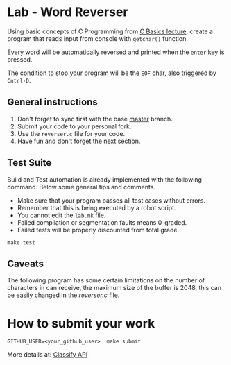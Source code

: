Lab - Word Reverser
===================
Using basic concepts of C Programming from [C Basics lecture](http://talks.obedmr.com/hello-c-world/00-basics.slide#1),
create a program that reads input from console with `getchar()` function.

Every word will be automatically reversed and printed when the `enter` key is pressed.

The condition to stop your program will be the `EOF` char, also triggered by `Cntrl-D`.


General instructions
--------------------
1. Don't forget to sync first with the base [master](https://github.com/CodersSquad/ap-labs) branch.
2. Submit your code to your personal fork.
3. Use the  `reverser.c` file for your code.
4. Have fun and don't forget the next section.


Test Suite
----------
Build and Test automation is already implemented with the following command. Below some general tips and comments.

- Make sure that your program passes all test cases without errors.
- Remember that this is being executed by a robot script.
- You cannot edit the `lab.mk` file.
- Failed compilation or segmentation faults means 0-graded.
- Failed tests will be properly discounted from total grade.

```
make test
```


Caveats
----------
The following program has some certain limitations on the number of characters in can receive, the maximum size of the buffer is 2048, this can be easily changed in the *reverser.c* file.


How to submit your work
=======================
```
GITHUB_USER=<your_github_user>  make submit
```
More details at: [Classify API](../../classify.md)